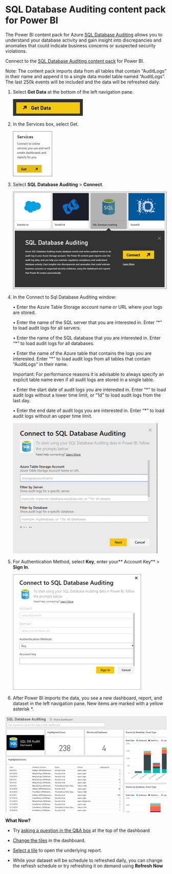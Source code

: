 ﻿<properties 
   pageTitle="SQL Database Auditing content pack for Power BI"
   description="SQL Database Auditing content pack for Power BI"
   services="powerbi" 
   documentationCenter="" 
   authors="theresapalmer" 
   manager="mblythe" 
   backup=""
   editor=""
   tags=""
   qualityFocus="no"
   qualityDate=""/>
 
<tags
   ms.service="powerbi"
   ms.devlang="NA"
   ms.topic="article"
   ms.tgt_pltfrm="NA"
   ms.workload="powerbi"
   ms.date="02/08/2016"
   ms.author="tpalmer"/>
# SQL Database Auditing content pack for Power BI

The Power BI content pack for Azure [SQL Database Auditing](http://azure.microsoft.com/documentation/articles/sql-database-auditing-get-started/) allows you to understand your database activity and gain insight into discrepancies and anomalies that could indicate business concerns or suspected security violations. 

Connect to the [SQL Database Auditing content pack](https://app.powerbi.com/getdata/services/sql-db-auditing) for Power BI.

Note: The content pack imports data from all tables that contain “AuditLogs” in their name and append it to a single data model table named “AuditLogs”. The last 250k events will be included and the data will be refreshed daily.

1.  Select **Get Data** at the bottom of the left navigation pane.

    ![](media/powerbi-azure-sql-database-auditing-connector/PBI_GetData.png) 

2.  In the Services box, select Get.

    ![](media/powerbi-azure-sql-database-auditing-connector/PBI_GetServices.png) 

3.  Select **SQL Database Auditing** \> **Connect**.

    ![](media/powerbi-azure-sql-database-auditing-connector/PBI_SQLdbAuditing.png)

4.  In the Connect to Sql Database Auditing window:

    • Enter the Azure Table Storage account name or URL where your logs are stored.

    • Enter the name of the SQL server that you are interested in. Enter “\*” to load audit logs for all servers.

    • Enter the name of the SQL database that you are interested in. Enter “\*” to load audit logs for all databases.

    • Enter the name of the Azure table that contains the logs you are interested. Enter “\*” to load audit logs from all tables that contain “AuditLogs” in their name.

    Important: For performance reasons it is advisable to always specify an explicit table name even if all audit logs are stored in a single table.

    • Enter the start date of audit logs you are interested in. Enter “\*” to load audit logs without a lower time limit, or “1d” to load audit logs from the last day.

    • Enter the end date of audit logs you are interested in. Enter “\*” to load audit logs without an upper time limit.

    ![](media/powerbi-azure-sql-database-auditing-connector/dbauditing_param.png)

5.  For Authentication Method, select **Key**, enter your** Account Key** \> **Sign In**.

    ![](media/powerbi-azure-sql-database-auditing-connector/PBI_SQLAuditing3.png)

6.  After Power BI imports the data, you see a new dashboard, report, and dataset in the left navigation pane. New items are marked with a yellow asterisk \*.


![](media/powerbi-azure-sql-database-auditing-connector/PBI_SQLdbAuditingNewDash.png)


 **What Now?**

- Try [asking a question in the Q&A box](powerbi-service-q-and-a.md) at the top of the dashboard

- [Change the tiles](powerbi-service-edit-a-tile-in-a-dashboard.md) in the dashboard.

- [Select a tile](powerbi-service-dashboard-tiles.md) to open the underlying report.

- While your dataset will be schedule to refreshed daily, you can change the refresh schedule or try refreshing it on demand using **Refresh Now**
